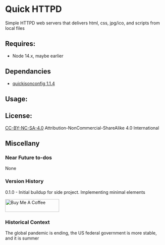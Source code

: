 # Quick HTTPD

Simple HTTPD web servers that delivers html, css, jpg/ico, and scripts from local files

## Requires:
- Node 14.x, maybe earlier

## Dependancies
- [quickjsonconfig 1.1.4](https://github.com/MarkKozel/quickjsonconfig)
## Usage:


## License:
[CC-BY-NC-SA-4.0](https://creativecommons.org/licenses/by-nc-sa/4.0/)
Attribution-NonCommercial-ShareAlike 4.0 International

## Miscellany

### Near Future to-dos
None

### Version History

0.1.0 - Initial buildup for side project. Implementing minimal elements

<a href="https://www.buymeacoffee.com/MarkKozel" target="_blank"><img src="https://cdn.buymeacoffee.com/buttons/default-blue.png" alt="Buy Me A Coffee" height="41" width="174"></a>


### Historical Context
The global pandemic is ending, the US federal government is more stable, and it is summer